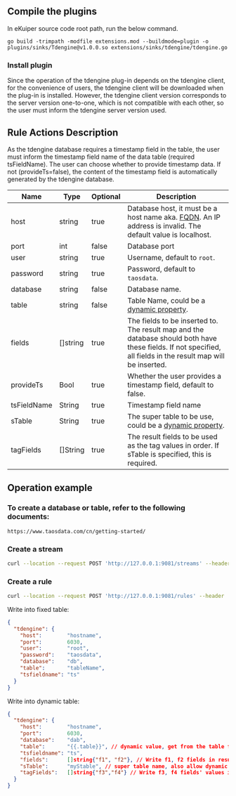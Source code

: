 ## Compile the plugins

In eKuiper source code root path, run the below command.

```shell
go build -trimpath -modfile extensions.mod --buildmode=plugin -o plugins/sinks/Tdengine@v1.0.0.so extensions/sinks/tdengine/tdengine.go
```
### Install plugin

Since the operation of the tdengine plug-in depends on the tdengine client, for the convenience of users, the tdengine client will be downloaded when the plug-in is installed. However, the tdengine client version corresponds to the server version one-to-one, which is not compatible with each other, so the user must inform the tdengine server version used.

## Rule Actions Description

As the tdengine database requires a timestamp field in the table, the user must inform the timestamp field name of the data table (required tsFieldName). The user can choose whether to provide timestamp data. If not (provideTs=false), the content of the timestamp field is automatically generated by the tdengine database.

| Name        | Type     | Optional | Description                                                                                                                                                      |
|-------------|----------|----------|------------------------------------------------------------------------------------------------------------------------------------------------------------------|
| host        | string   | true     | Database host, it must be a host name aka. [FQDN](https://www.taosdata.com/blog/2020/09/11/1824.html). An IP address is invalid. The default value is localhost. |
| port        | int      | false    | Database port                                                                                                                                                    |
| user        | string   | true     | Username, default to `root`.                                                                                                                                     |
| password    | string   | true     | Password, default to `taosdata`.                                                                                                                                 |
| database    | string   | false    | Database name.                                                                                                                                                   |
| table       | string   | false    | Table Name, could be a [dynamic property](../../overview.md#dynamic-properties).                                                                                 |
| fields      | []string | true     | The fields to be inserted to. The result map and the database should both have these fields. If not specified, all fields in the result map will be inserted.    |
| provideTs   | Bool     | true     | Whether the user provides a timestamp field, default to false.                                                                                                   |
| tsFieldName | String   | true     | Timestamp field name                                                                                                                                             |
| sTable      | String   | true     | The super table to be use, could be a [dynamic property](../../overview.md#dynamic-properties).                                                                  |
| tagFields   | []String | true     | The result fields to be used as the tag values in order. If sTable is specified, this is required.                                                               |

## Operation example

### To create a database or table, refer to the following documents:

```http
https://www.taosdata.com/cn/getting-started/
```

### Create a stream

```bash
curl --location --request POST 'http://127.0.0.1:9081/streams' --header 'Content-Type:application/json' --data '{"sql":"create stream demoStream(time string, age BIGINT) WITH ( DATASOURCE = \"device/+/message\", FORMAT = \"json\");"}'
```

### Create a rule

```bash
curl --location --request POST 'http://127.0.0.1:9081/rules' --header 'Content-Type:application/json' --data '{"id":"demoRule","sql":"SELECT * FROM demoStream;","actions":[{"tdengine":{"provideTs":true,"tsFieldName":"time","port":0,"ip":"127.0.0.1","user":"root","password":"taosdata","database":"dbName","table":"tableName","fields":["time","age"]}}]}'
```

Write into fixed table:

```json
{
  "tdengine": {
    "host":        "hostname",
    "port":        6030,
    "user":        "root",
    "password":    "taosdata",
    "database":    "db",
    "table":       "tableName",
    "tsfieldname": "ts"
  }
}
```

Write into dynamic table:

```json lines
{
  "tdengine": {
    "host":        "hostname",
    "port":        6030,
    "database":    "dab",
    "table":       "{{.table}}", // dynamic value, get from the table field of the result
    "tsfieldname": "ts",
    "fields":      []string{"f1", "f2"}, // Write f1, f2 fields in result into f1, f2 columns in the db
    "sTable":      "myStable", // super table name, also allow dynamic
    "tagFields":   []string{"f3","f4"} // Write f3, f4 fields' values in the result as tags in order
  }
}
```

